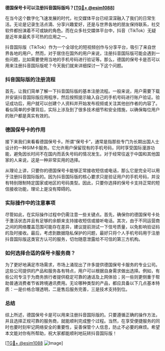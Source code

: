**德国保号卡可以注册抖音国际版吗？[[TG💪+ @esim1088](https://t.me/s/esim1088)]**

在当今这个数字化飞速发展的时代，社交媒体平台已经深深融入了我们的日常生活。无论是记录生活点滴、分享兴趣爱好，还是与世界各地的朋友保持联系，社交软件都扮演着不可或缺的角色。而在众多社交媒体平台中，抖音（TikTok）无疑是近年来最炙手可热的应用之一。

抖音国际版（TikTok）作为一个全球化的短视频创作与分享平台，吸引了来自世界各地的用户。然而，对于居住在国外的用户来说，注册抖音国际版可能会遇到一些问题，比如需要使用当地的手机号码进行验证等。那么，德国的保号卡是否可以用来注册抖音国际版呢？今天我们就来详细探讨一下这个问题。

### 抖音国际版的注册流程

首先，让我们简单了解一下抖音国际版的基本注册流程。一般来说，用户需要下载并安装抖音国际版应用程序，然后按照提示输入自己的手机号码进行账户验证。验证成功后，用户就可以创建个人资料并开始发布视频或关注其他创作者的内容了。看似简单的步骤背后，实际上涉及到了很多技术细节和安全措施，以确保每位用户的账户都是真实有效的。

### 德国保号卡的作用

接下来我们来看看德国保号卡。所谓“保号卡”，通常是指那些专门为长期出国人士设计的一种SIM卡服务。它允许用户保留现有的手机号码，同时享受国际漫游功能，避免因长时间不在国内而丢失号码的情况发生。对于经常往返于中国和其他国家的人来说，这是一种非常实用的选择。

从理论上讲，只要你的德国保号卡能够正常接收短信或电话，那么它是完全可以用于注册抖音国际版的。因为抖音国际版的核心要求只是验证用户的手机号码，并没有特别限制特定国家或地区的号码类型。因此，只要你选择的保号卡支持正常的短信接收功能，理论上是没有障碍的。

### 实际操作中的注意事项

尽管如此，在实际操作过程中仍需注意一些关键点。首先，确保你的德国保号卡处于激活状态并且有足够的余额来支持接收短信或接听电话。其次，由于不同运营商之间的网络覆盖范围可能存在差异，建议提前测试一下信号质量，以免影响验证码的及时接收。最后，考虑到数据隐私保护的问题，最好只将个人手机号码用于注册抖音国际版这类官方认可的服务，切勿随意泄露给不可信的第三方机构。

### 如何选择合适的保号卡服务商？

为了更好地满足市场需求，市场上涌现出了许多提供德国保号卡服务的专业公司。这些公司提供的产品和服务各有特点，用户可以根据自身需求做出选择。例如，有些公司专注于为商务旅行者提供稳定可靠的通话及上网体验；另一些则更侧重于帮助普通消费者节省跨境通讯费用。无论哪种类型的产品，都应具备以下几点基本特质：一是价格合理透明，二是售后服务完善，三是技术支持到位。

### 总结

综上所述，德国保号卡是可以用来注册抖音国际版的。只要遵循正确的操作方法，并且选择正规可靠的服务商，就能顺利完成整个过程。当然，在享受便捷服务的同时也要时刻牢记网络安全的重要性，妥善保管个人信息，防止不必要的麻烦。希望本文能对你有所帮助，祝大家都能顺利地玩转抖音国际版！

[[TG💪+ @esim1088](https://t.me/s/esim1088) ![Image](https://i.postimg.cc/4NQfJmqS/Snipaste-2025-05-13-00-14-12.png)]